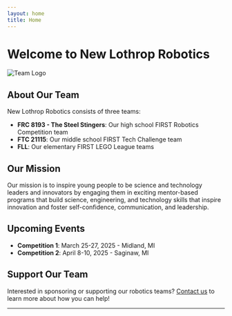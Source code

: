 ```yaml
---
layout: home
title: Home
---
```


# Welcome to New Lothrop Robotics

![Team Logo](/assets/img/sample/logo.png)

## About Our Team

New Lothrop Robotics consists of three teams:
- **FRC 8193 - The Steel Stingers**: Our high school FIRST Robotics Competition team
- **FTC 21115**: Our middle school FIRST Tech Challenge team
- **FLL**: Our elementary FIRST LEGO League teams

## Our Mission

Our mission is to inspire young people to be science and technology leaders and innovators by engaging them in exciting mentor-based programs that build science, engineering, and technology skills that inspire innovation and foster self-confidence, communication, and leadership.

## Upcoming Events

- **Competition 1**: March 25-27, 2025 - Midland, MI
- **Competition 2**: April 8-10, 2025 - Saginaw, MI

## Support Our Team

Interested in sponsoring or supporting our robotics teams? [Contact us](mailto:example@example.com) to learn more about how you can help!

---
